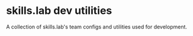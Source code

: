 # skills.lab dev utilities

A collection of skills.lab's team configs and utilities used for development.
